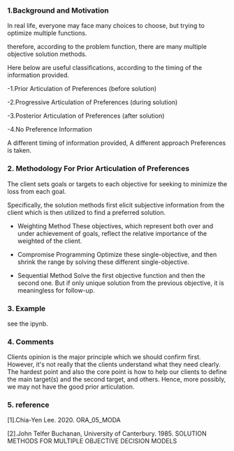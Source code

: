 ### 1.Background and Motivation

In real life, everyone may face many choices to choose, but trying to optimize multiple functions. 

therefore, according to the problem function, there are many multiple objective solution methods.

Here below are useful classifications, according to the timing of the information provided.  

-1.Prior Articulation of Preferences (before solution)

-2.Progressive Articulation of Preferences (during solution)

-3.Posterior Articulation of Preferences (after solution)

-4.No Preference Information

A different timing  of information  provided, A different approach Preferences  is  taken.



### 2. Methodology For Prior Articulation of Preferences

The client sets goals or targets to each objective for seeking to minimize the loss from each goal.

Specifically, the solution methods first elicit subjective information  from the client which is then utilized to find a preferred solution.

- Weighting Method
These objectives, which represent both over and under achievement of goals, reflect the relative importance of the weighted of the client. 

- Compromise Programming
Optimize these single-objective, and then shrink the range by solving these different single-objective.

- Sequential Method
Solve the first objective function and then the second one. But if only unique solution from the previous objective, it is meaningless for follow-up.


### 3. Example

see the ipynb.

### 4. Comments

Clients opinion is the major principle which we should confirm first.
However, it's not really that the clients understand what they need clearly.
The hardest point and also the core point is how to help our clients to define the main target(s) and the second target, and others.
Hence, more possibly, we may not have the good prior articulation.


### 5. reference

[1].Chia-Yen Lee. 2020. ORA_05_MODA

[2].John Telfer Buchanan, University of Canterbury. 1985. SOLUTION METHODS FOR MULTIPLE  OBJECTIVE 
DECISION  MODELS 
